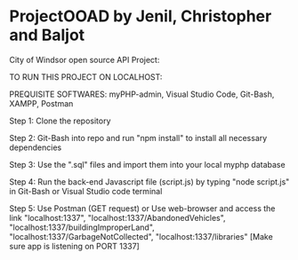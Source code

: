 # ProjectOOAD by Jenil, Christopher and Baljot
City of Windsor open source API Project:

TO RUN THIS PROJECT ON LOCALHOST:

PREQUISITE SOFTWARES: myPHP-admin, Visual Studio Code, Git-Bash, XAMPP, Postman

Step 1: Clone the repository

Step 2: Git-Bash into repo and run "npm install" to install all necessary dependencies

Step 3: Use the ".sql" files and import them into your local myphp database

Step 4: Run the back-end Javascript file (script.js) by typing "node script.js" in Git-Bash or Visual Studio code terminal

Step 5: Use Postman (GET request) or Use web-browser and access the link "localhost:1337", "localhost:1337/AbandonedVehicles", "localhost:1337/buildingImproperLand", "localhost:1337/GarbageNotCollected", "localhost:1337/libraries" [Make sure app is listening on PORT 1337]

